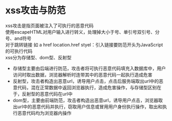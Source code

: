 # xss攻击与防范
xss攻击是指页面被注入了可执行的恶意代码  
使用escapeHTML对用户输入进行转义，处理掉大小于号、单引号双引号、分号、and符号  
对于跳转链接 如 a href location.href styel：引入链接要防范开头为JavaScript的可执行代码  
xss分为存储型、dom型、反射型
- 存储型主要由后端进行防范，攻击者将可执行恶意代码填充入数据库中，用户访问时取出数据，浏览器解析时连带其中的恶意代码一起执行造成危害
- 反射型，攻击者构造出恶意url，诱导用户点击，点击后服务端取出url中的恶意代码，混在正常数据中返回浏览器执行，造成危害操作，与存储型区别在于，反射型的恶意代码在url中
- dom型，主要由前端防范，攻击者构造出恶意url，诱导用户点击，浏览器取出url中的恶意代码并执行，窃取用户信息或冒用用户身份执行操作，取出和执行恶意代码均为浏览器内操作

